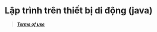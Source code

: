 # Lập trình trên thiết bị di động (java)
>***[Terms of use](https://github.com/FITHOU-UnderWorld/.github/blob/master/profile/README.md)***